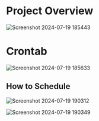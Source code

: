 # Project Overview
![Screenshot 2024-07-19 185443](https://github.com/user-attachments/assets/3af0e3c8-873d-49be-8441-58ac77bd224c)

# Crontab
![Screenshot 2024-07-19 185633](https://github.com/user-attachments/assets/c80b084e-e862-4648-857b-85e944efb37d)

## How to Schedule
![Screenshot 2024-07-19 190312](https://github.com/user-attachments/assets/497ca578-ed95-4488-ac28-ab1f76b7c3f9)


![Screenshot 2024-07-19 190349](https://github.com/user-attachments/assets/d052e70e-c5b4-4487-a83e-b5f6f2e04a03)
